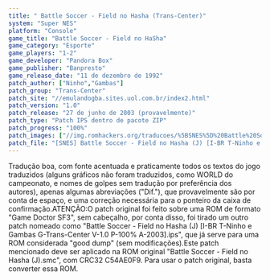 ```yaml
---
title: " Battle Soccer - Field no Hasha (Trans-Center)"
system: "Super NES"
platform: "Console"
game_title: "Battle Soccer - Field no HaSha"
game_category: "Esporte"
game_players: "1-2"
game_developer: "Pandora Box"
game_publisher: "Banpresto"
game_release_date: "11 de dezembro de 1992"
patch_author: ["Ninho","Gambas"]
patch_group: "Trans-Center"
patch_site: "//emulandogba.sites.uol.com.br/index2.html"
patch_version: "1.0"
patch_release: "27 de junho de 2003 (provavelmente)"
patch_type: "Patch IPS dentro de pacote ZIP"
patch_progress: "100%"
patch_images: ["//img.romhackers.org/traducoes/%5BSNES%5D%20Battle%20Soccer%20-%20Field%20no%20Hasha%20-%20Trans-Center%20-%201.png","//img.romhackers.org/traducoes/%5BSNES%5D%20Battle%20Soccer%20-%20Field%20no%20Hasha%20-%20Trans-Center%20-%202.png","//img.romhackers.org/traducoes/%5BSNES%5D%20Battle%20Soccer%20-%20Field%20no%20Hasha%20-%20Trans-Center%20-%203.png"]
patch_file: "[SNES] Battle Soccer - Field no Hasha (J) [I-BR T-Ninho e Gambas G-Trans-Center V-1.0 P-100% A-2003].zip"
---
```

Tradução boa, com fonte acentuada e praticamente todos os textos do jogo traduzidos (alguns gráficos não foram traduzidos, como WORLD do campeonato, e nomes de golpes sem tradução por preferência dos autores), apenas algumas abreviações ("Dif."), que provavelmente são por conta de espaço, e uma correção necessária para o ponteiro da caixa de confirmação.ATENÇÃO:O patch original foi feito sobre uma ROM de formato "Game Doctor SF3", sem cabeçalho, por conta disso, foi tirado um outro patch nomeado como "Battle Soccer - Field no Hasha (J) [I-BR T-Ninho e Gambas G-Trans-Center V-1.0 P-100% A-2003].ips", que já serve para uma ROM considerada "good dump" (sem modificações).Este patch mencionado deve ser aplicado na ROM original "Battle Soccer - Field no Hasha (J).smc", com CRC32 C54AE0F9. Para usar o patch original, basta converter essa ROM.
